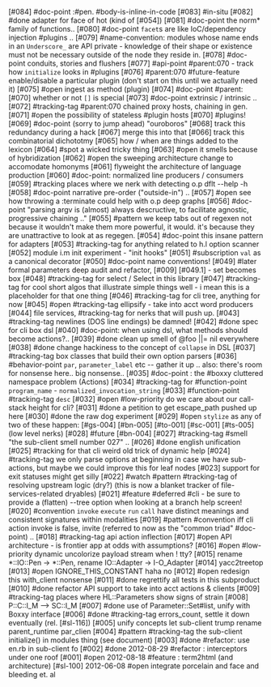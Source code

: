 [#084]       #doc-point :#pen. #body-is-inline-in-code
[#083]       #in-situ
[#082]       #done adapter for face of hot (kind of [#054])
[#081]       #doc-point the norm* family of functions..
[#080]       #doc-point `facet`s are like IoC/dependency injection #plugins ..
[#079]       #name-convention: modules whose name ends in an `Underscore_`
             are API private - knowledge of their shape or existence must not
             be necessary outside of the node they reside in.
[#078]       #doc-point conduits, stories and flushers
[#077]       #api-point #parent:070 - track how `initialize` looks in #plugins
[#076]       #parent:070 #future-feature enable/disable a particular plugin
             (don't start on this until we actually need it)
[#075] #open ingest as method (plugin)
[#074]       #doc-point #parent:[#070] whether or not `[]` is special
[#073]       #doc-point extrinsic / intrinsic ..
[#072]       #tracking-tag #parent:070 chained proxy hosts, chaining in gen.
[#071] #open the possibility of stateless #plugin hosts
[#070]       #plugins!
[#069]       #doc-point (sorry to jump ahead) "ouroboros"
[#068]       track this redundancy during a hack
[#067]       merge this into that
[#066]       track this combinatorial dichototmy
[#065]       how / when are things added to the lexicon
[#064]       #spot a wicked tricky thing
[#063] #open it smells because of hybridization
[#062] #open the sweeping architecture change to accomodate homonyms
[#061]       flyweight the architecture of language production
[#060]       #doc-point: normalized line producers / consumers
[#059]       #tracking places where we nerk with detecting o.p dflt --help -h
[#058]       #doc-point narrative pre-order ("outside-in") ..
[#057] #open see how throwing a :terminate could help with o.p deep graphs
[#056]       #doc-point "parsing argv is (almost) always descructive,
               to facilitate agnostic, progressive chaining .."
[#055]       #pattern we keep tabs out of regexen not because it
             wouldn't make them more powerful, it would. it's because
             they are unattractive to look at as regegen.
[#054]       #doc-point this insane pattern for adapters
[#053]       #tracking-tag for anything related to h.l option scanner
[#052]       module i.m init experiment - "init hooks"
[#051]       #subscription `val` as a canonical decorator
[#050]       #doc-point name conventions!
[#049]       #later formal parameters deep audit and refactor, [#009]
             [#049.1] - set becomes box
[#048]       #tracking-tag for select / Select in this library
[#047]       #tracking-tag for cool short algos that illustrate simple things
             well - i mean this is a placeholder for that one thing
[#046]       #tracking-tag for cli tree, anything for now
[#045] #open #tracking-tag ellipsify - take into acct word producers
[#044]       file services, #tracking-tag for nerks that will push up.
[#043]       #tracking-tag newlines (DOS line endings) be damned!
[#042]       #done spec for cli box dsl
[#040]       #doc-point: when using dsl, what methods should become actions?..
[#039]       #done clean up smell of @foo ||= nil everywhere
[#038]       #done change hackiness to the concept of `collapse` in DSL
[#037]       #tracking-tag box classes that build their own option parsers
[#036]       #behavior-point `par`, `parameter_label` etc -- gather it up ..
               also: there's room for nonsense here.. big nonsense..
[#035]       #doc-point : the #boxxy cluttered namespace problem (Actions)
[#034]       #tracking-tag for #function-point `program_name` -
              `normalized_invocation_string`
[#033]       #function-point #tracking-tag `desc`
[#032]       #open #low-priority do we care about our call-stack height for cli?
[#031]       #done a petition to get escape_path pushed up here
[#030]       #done the raw dog experiment
[#029] #open `stylize` as any of two of these happen: [#gs-004] [#bn-005]
               [#to-001] [#sc-001] [#ts-005] (low level nerks)
[#028]       #future [#bn-004]
[#027]       #tracking-tag #smell "the sub-client smell number 027" ..
[#026]       #done english unification
[#025]       #tracking for that cli weird old trick of dynamic help
[#024]       #tracking-tag we only parse options at beginning in case we
             have sub-actions, but maybe we could improve this for leaf nodes
[#023]       support for exit statuses might get silly
[#022]       #watch #pattern #tracking-tag of resolving upstream logic (dry?)
               (this is now a blanket tracker of file-services-related dryables)
[#021]       #feature #deferred #cli - be sure to provide a (flatten) --tree
               option when looking at a branch help screen!
[#020]       #convention `invoke` `execute` `run` `call` have distinct meanings
               and consistent signatures within modalities
[#019]       #pattern #convention iff cli action invoke is false, invite
               (referred to now as the "common triad" #doc-point) ..
[#018]       #tracking-tag api action inflection
[#017] #open API architecture - is frontier app at odds with assumptions?
[#016] #open #low-priority dynamic uncolorize payload stream when ! tty?
[#015]       rename *::IO::Pen -> *::Pen, rename IO::Adapter -> I-O_Adapter
[#014]       yacc2treetop
[#013] #open IGNORE_THIS_CONSTANT haha no
[#012] #open redesign this with_client nonsense
[#011]       #done regrettify all tests in this subproduct
[#010]       #done refactor API support to take into acct actions & clients
[#009]       #tracking-tag places where HL::Parameters show signs of strain
[#008]       P::C::I_M --> SC::I_M
[#007]       #done use of Parameter::Set#list, unify with Boxxy interface
[#006]       #done #tracking-tag errors_count, settle it down eventually (rel. [#sl-116])
[#005]       unify concepts let sub-client trump rename parent_runtime par_clien
[#004]       #pattern #tracking-tag the sub-client initialize() in modules thing
               (see document)
[#003]       #done #refactor: use en.rb in sub-client fo
[#002]       #done 2012-08-29 #refactor : interceptors under one roof
[#001] #open 2012-08-18 #feature : term2html (and architecture)
[#sl-100] 2012-06-08 #open integrate porcelain and face and bleeding et. al
